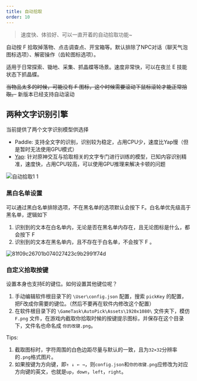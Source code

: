 ```yaml
---
title: 自动拾取
order: 10
---
```


> 速度快、体验好、可以一直开着的自动拾取功能~

自动按 F 拾取掉落物、点击调查点、开宝箱等。默认排除了NPC对话（聊天气泡图标选项）、解密操作（齿轮图标选项）。

适用于日常探索、锄地、采集、抓晶蝶等场景。速度非常快，可以在夜兰 E 技能状态下抓晶蝶。

~~当物品太多的时候，可能没有 F 图标，这个时候需要滚动下鼠标滚轮才能正常拾取。~~ 新版本已经支持自动滚动

## 两种文字识别引擎

当前提供了两个文字识别模型供选择
* Paddle: 支持全文字的识别，识别较为稳定，占用CPU少，速度比Yap慢（但是暂时无法使用GPU模式）
* [Yap](https://github.com/Alex-Beng/Yap): 针对原神交互与拾取相关的文字专门进行训练的模型，已知内容识别精准，速度快，占用CPU较高，可以使用GPU推理来解决卡顿的问题

![自动拾取1 1](https://github.com/user-attachments/assets/96659cad-3329-4300-8a63-f1ed9cc002d6)

### 黑白名单设置

可以通过黑白名单排除选项，不在黑名单的选项默认会按下 F。白名单优先级高于黑名单，逻辑如下

1. 识别到的文本在白名单内，无论是否在黑名单内存在，且无论图标是什么，都会按下 F
2. 识别到的文本在黑名单内，且不存在于白名单，不会按下 F 。

![81f09c26701b074027423c9b2991f74d](https://github.com/user-attachments/assets/70333c8f-c997-46f2-b0ac-84f97473ba43)

### 自定义拾取按键

设置本身也支持E的键位。如何设置其他键位呢？

1. 手动编辑软件根目录下的 `\User\config.json` 配置，搜索 `pickKey` 的配置，把F改成你需要的键位。（然后不要再在软件内修改这个配置）
2. 在软件根目录下的 `\GameTask\AutoPick\Assets\1920x1080\` 文件夹下，模仿 `F.png` 文件，在游戏内截取你拾取时候的按键提示图标，并保存在这个目录下，文件名也命名成 `你的改键.png`。

Tips: 
1. 截取图标时，字符周围的白色边距尽量与默认的一致，且为`32×32`分辨率的`.png`格式图片。
2. 如果按键为方向键，即`↑ ↓ ← →`，则`config.json`和`你的改键.png`应修改为对应方向键的英文，也就是`up`，`down`，`left`，`right`。

